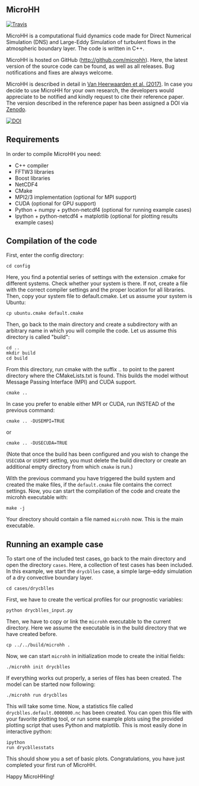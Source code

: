 MicroHH
-------
[![Travis](https://api.travis-ci.org/microhh/microhh2.svg?branch=master)](https://travis-ci.org/microhh/microhh2)

MicroHH is a computational fluid dynamics code made for Direct Numerical Simulation (DNS) and Large-Eddy Simulation of turbulent flows in the atmospheric boundary layer. The code is written in C++.

MicroHH is hosted on GitHub (http://github.com/microhh). Here, the latest version of the source code can be found, as well as all releases. Bug notifications and fixes are always welcome.

MicroHH is described in detail in [Van Heerwaarden et al. (2017)](http://www.geosci-model-dev-discuss.net/gmd-2017-41/#discussion). In case you decide to use MicroHH for your own research, the developers would appreciate to be notified and kindly request to cite their reference paper. The version described in the reference paper has been assigned a DOI via [Zenodo](https://zenodo.org).

[![DOI](https://zenodo.org/badge/14754940.svg)](https://zenodo.org/badge/latestdoi/14754940)

Requirements
------------
In order to compile MicroHH you need:
* C++ compiler
* FFTW3 libraries
* Boost libraries
* NetCDF4
* CMake
* MPI2/3 implementation (optional for MPI support)
* CUDA (optional for GPU support)
* Python + numpy + python-netcdf4 (optional for running example cases)
* Ipython + python-netcdf4 + matplotlib (optional for plotting results example cases)

Compilation of the code
-----------------------
First, enter the config directory: 

    cd config

Here, you find a potential series of settings with the extension .cmake for different systems. Check whether your system is there. If not, create a file with the correct compiler settings and the proper location for all libraries. Then, copy your system file to default.cmake. Let us assume your system is Ubuntu:

    cp ubuntu.cmake default.cmake

Then, go back to the main directory and create a subdirectory with an arbitrary name in which you will compile the code. Let us assume this directory is called "build":

    cd ..  
    mkdir build  
    cd build   

From this directory, run cmake with the suffix .. to point to the parent directory where the CMakeLists.txt is found. This builds the model without Message Passing Interface (MPI) and CUDA support.

    cmake ..

In case you prefer to enable either MPI or CUDA, run INSTEAD of the previous command:
    
    cmake .. -DUSEMPI=TRUE

or

    cmake .. -DUSECUDA=TRUE

(Note that once the build has been configured and you wish to change the `USECUDA` or `USEMPI` setting, you must delete the build directory or create an additional empty directory from which `cmake` is run.)

With the previous command you have triggered the build system and created the make files, if the `default.cmake` file contains the correct settings. Now, you can start the compilation of the code and create the microhh executable with:

    make -j

Your directory should contain a file named `microhh` now. This is the main executable.

Running an example case
-----------------------
To start one of the included test cases, go back to the main directory and  open the directory `cases`. Here, a collection of test cases has been included. In this example, we start the `drycblles` case, a simple large-eddy simulation of a dry convective boundary layer.

    cd cases/drycblles

First, we have to create the vertical profiles for our prognostic variables:

    python drycblles_input.py

Then, we have to copy or link the `microhh` executable to the current directory. Here we assume the executable is in the build directory that we have created before.

    cp ../../build/microhh .

Now, we can start `microhh` in initialization mode to create the initial fields:

    ./microhh init drycblles

If everything works out properly, a series of files has been created. The model can be started now following:

    ./microhh run drycblles

This will take some time. Now, a statistics file called `drycblles.default.0000000.nc` has been created. You can open this file with your favorite plotting tool, or run some example plots using the provided plotting script that uses Python and matplotlib. This is most easily done in interactive python:

    ipython  
    run drycbllesstats

This should show you a set of basic plots. Congratulations, you have just completed your first run of MicroHH.

Happy MicroHHing!

